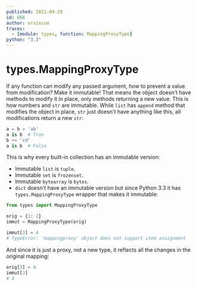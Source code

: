 ```yaml
---
published: 2021-04-29
id: 666
author: orsinium
traces:
  - [module: types, function: MappingProxyType]
python: "3.3"
---
```


# types.MappingProxyType

If any function can modify any passed argument, how to prevent a value from modification? Make it immutable! That means the object doesn't have methods to modify it in place, only methods returning a new value. This is how numbers and `str` are immutable. While `list` has `append` method that modifies the object in place, `str` just doesn't have anything like this, all modifications return a new `str`:

```python
a = b = 'ab'
a is b  # True
b += 'cd'
a is b  # False
```

This is why every built-in collection has an immutable version:

+ Immutable `list` is `tuple`.
+ Immutable `set` is `frozenset`.
+ Immutable `bytearray` is `bytes`.
+ `dict` doesn't have an immutable version but since Python 3.3 it has `types.MappingProxyType` wrapper that makes it immutable:

```python
from types import MappingProxyType

orig = {1: 2}
immut = MappingProxyType(orig)

immut[3] = 4
# TypeError: 'mappingproxy' object does not support item assignment
```

And since it is just a proxy, not a new type, it reflects all the changes in the original mapping:

```python
orig[3] = 4
immut[3]
# 4
```
